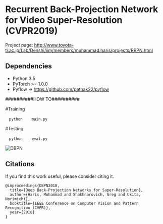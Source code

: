 # Recurrent Back-Projection Network for Video Super-Resolution (CVPR2019)

Project page: http://www.toyota-ti.ac.jp/Lab/Denshi/iim/members/muhammad.haris/projects/RBPN.html

## Dependencies
* Python 3.5
* PyTorch >= 1.0.0
* Pyflow -> https://github.com/pathak22/pyflow

##########HOW TO##########

#Training

    ```python
    main.py
    ```

#Testing

    ```python
    eval.py
    ```

![DBPN](http://www.toyota-ti.ac.jp/Lab/Denshi/iim/members/muhammad.haris/projects/RBPN.png)

## Citations
If you find this work useful, please consider citing it.
```
@inproceedings{DBPN2018,
  title={Deep Back-Projection Networks for Super-Resolution},
  author={Haris, Muhammad and Shakhnarovich, Greg and Ukita, Norimichi},
  booktitle={IEEE Conference on Computer Vision and Pattern Recognition (CVPR)},
  year={2018}
}
```
